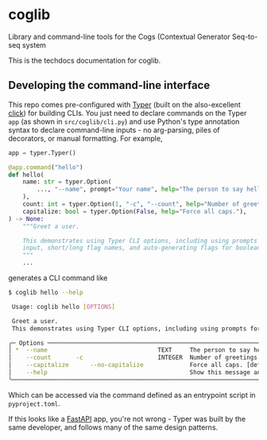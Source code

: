# coglib

Library and command-line tools for the Cogs (Contextual Generator Seq-to-seq system 

This is the techdocs documentation for coglib.
## Developing the command-line interface

This repo comes pre-configured with [Typer] (built on the also-excellent [click])
for building CLIs. You just need to declare commands on the Typer `app` (as
shown in `src/coglib/cli.py`) and use Python's type
annotation syntax to declare command-line inputs - no arg-parsing, piles of decorators,
or manual formatting. For example,

```python
app = typer.Typer()

@app.command("hello")
def hello(
    name: str = typer.Option(
        ..., "--name", prompt="Your name", help="The person to say hello to."
    ),
    count: int = typer.Option(1, "-c", "--count", help="Number of greetings."),
    capitalize: bool = typer.Option(False, help="Force all caps."),
) -> None:
    """Greet a user.

    This demonstrates using Typer CLI options, including using prompts for user
    input, short/long flag names, and auto-generating flags for boolean options.
    """
    ...
```

generates a CLI command like

```sh
$ coglib hello --help

 Usage: coglib hello [OPTIONS]

 Greet a user.
 This demonstrates using Typer CLI options, including using prompts for user input, short/long flag names, and auto-generating flags for boolean options.

╭─ Options ──────────────────────────────────────────────────────────────────────────────────────────────────────────────────╮
│ *  --name                               TEXT     The person to say hello to. [default: None] [required]                    │
│    --count       -c                     INTEGER  Number of greetings. [default: 1]                                         │
│    --capitalize      --no-capitalize             Force all caps. [default: no-capitalize]                                  │
│    --help                                        Show this message and exit.                                               │
╰────────────────────────────────────────────────────────────────────────────────────────────────────────────────────────────╯
```

Which can be accessed via the command defined as an entrypoint script in `pyproject.toml`.

If this looks like a [FastAPI] app, you're not wrong - Typer was built by the same
developer, and follows many of the same design patterns.

<!-- Sources -->
[Typer]: https://typer.tiangolo.com/
[click]: https://click.palletsprojects.com/en/8.1.x/
[FastAPI]: https://fastapi.tiangolo.com/
